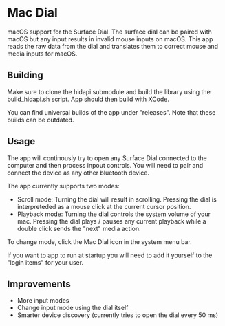 # Mac Dial

macOS support for the Surface Dial. The surface dial can be paired with macOS but any input results in invalid mouse inputs on macOS. This app reads the raw data from the dial and translates them to correct mouse and media inputs for macOS.

## Building

Make sure to clone the hidapi submodule and build the library using the build_hidapi.sh script. App should then build with XCode.

You can find universal builds of the app under "releases". Note that these builds can be outdated.

## Usage

The app will continously try to open any Surface Dial connected to the computer and then process inpout controls. You will need to pair and connect the device  as any other bluetooth device.

The app currently supports two modes:
* Scroll mode: Turning the dial will result in scrolling. Pressing the dial is interpreteded as a mouse click at the current cursor position.
* Playback mode: Turning the dial controls the system volume of your mac. Pressing the dial plays / pauses any current playback while a double click sends the "next" media action.

To change mode, click the Mac Dial icon in the system menu bar.

If you want to app to run at startup you will need to add it yourself to the "login items" for your user.

## Improvements

* More input modes
* Change input mode using the dial itself
* Smarter device discovery (currently tries to open the dial every 50 ms)

